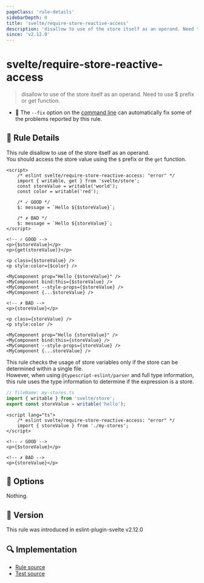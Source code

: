 ```yaml
---
pageClass: 'rule-details'
sidebarDepth: 0
title: 'svelte/require-store-reactive-access'
description: 'disallow to use of the store itself as an operand. Need to use $ prefix or get function.'
since: 'v2.12.0'
---
```


# svelte/require-store-reactive-access

> disallow to use of the store itself as an operand. Need to use $ prefix or get function.

- :wrench: The `--fix` option on the [command line](https://eslint.org/docs/user-guide/command-line-interface#fixing-problems) can automatically fix some of the problems reported by this rule.

## :book: Rule Details

This rule disallow to use of the store itself as an operand.  
You should access the store value using the `$` prefix or the `get` function.

<ESLintCodeBlock fix>

<!--eslint-skip-->

```svelte
<script>
	/* eslint svelte/require-store-reactive-access: "error" */
	import { writable, get } from 'svelte/store';
	const storeValue = writable('world');
	const color = writable('red');

	/* ✓ GOOD */
	$: message = `Hello ${$storeValue}`;

	/* ✗ BAD */
	$: message = `Hello ${storeValue}`;
</script>

<!-- ✓ GOOD -->
<p>{$storeValue}</p>
<p>{get(storeValue)}</p>

<p class={$storeValue} />
<p style:color={$color} />

<MyComponent prop="Hello {$storeValue}" />
<MyComponent bind:this={$storeValue} />
<MyComponent --style-props={$storeValue} />
<MyComponent {...$storeValue} />

<!-- ✗ BAD -->
<p>{storeValue}</p>

<p class={storeValue} />
<p style:color />

<MyComponent prop="Hello {storeValue}" />
<MyComponent bind:this={storeValue} />
<MyComponent --style-props={storeValue} />
<MyComponent {...storeValue} />
```

</ESLintCodeBlock>

This rule checks the usage of store variables only if the store can be determined within a single file.  
However, when using `@typescript-eslint/parser` and full type information, this rule uses the type information to determine if the expression is a store.

<!--eslint-skip-->

```ts
// fileName: my-stores.ts
import { writable } from 'svelte/store';
export const storeValue = writable('hello');
```

<!--eslint-skip-->

```svelte
<script lang="ts">
	/* eslint svelte/require-store-reactive-access: "error" */
	import { storeValue } from './my-stores';
</script>

<!-- ✓ GOOD -->
<p>{$storeValue}</p>

<!-- ✗ BAD -->
<p>{storeValue}</p>
```

## :wrench: Options

Nothing.

## :rocket: Version

This rule was introduced in eslint-plugin-svelte v2.12.0

## :mag: Implementation

- [Rule source](https://github.com/sveltejs/eslint-plugin-svelte/blob/main/src/rules/require-store-reactive-access.ts)
- [Test source](https://github.com/sveltejs/eslint-plugin-svelte/blob/main/tests/src/rules/require-store-reactive-access.ts)
